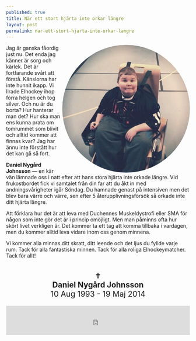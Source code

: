 ```yaml
--- 
published: true
title: När ett stort hjärta inte orkar längre
layout: post
permalink: nar-ett-stort-hjarta-inte-orkar-langre
---
```


<img src="../images/daniel.jpeg" alt="Daniel Nygård Johnsson" class="media media__img--rev" style="float: right; display: block; border-radius: 50%; width: 100%; max-width: 350px; height: auto;">

Jag är ganska fåordig just nu. Det enda jag känner är sorg och kärlek. Det är fortfarande svårt att förstå. Känslorna har inte hunnit ikapp. Vi lirade Elhockey ihop förra helgen och tog silver. Och nu är du borta? Hur hanterar man det? Hur ska man ens kunna prata om tomrummet som blivit och alltid kommer att finnas kvar? Jag har ännu inte förstått hur det kan gå så fort.

**Daniel Nygård Johnsson** — en kär vän lämnade oss i natt efter att hans stora hjärta inte orkade längre. Vid frukostbordet fick vi samtalet från din far att du åkt in med andningsvårigheter igår Söndag. Du hamnade genast på intensiven men det blev bara värre och värre, sen efter 5 återupplivningsförsök så orkade inte ditt hjärta längre. 

Att förklara hur det är att leva med Duchennes Muskeldystrofi eller SMA för någon som inte gör det är i princip omöjligt. Men man påminns ofta hur skört livet verkligen är. Det kommer ta ett tag att komma tillbaka i vardagen, men du kommer alltid leva vidare inom oss genom minnena.

Vi kommer alla minnas ditt skratt, ditt leende och det ljus du fyllde varje rum. Tack för alla fantastiska minnen. Tack för alla roliga Elhockeymatcher. Tack för allt!

<div style="padding-top: 20px; padding-bottom: 20px; text-align: center;font-size: 1.5em;">✝<br><strong>Daniel Nygård Johnsson</strong><br>10 Aug 1993 - 19 Maj 2014</div>

<iframe src="https://embed.spotify.com/?uri=spotify:track:2GttMH50LmV8VtZaz4d1EL" width="100%" height="80" frameborder="0" allowtransparency="true"></iframe>
